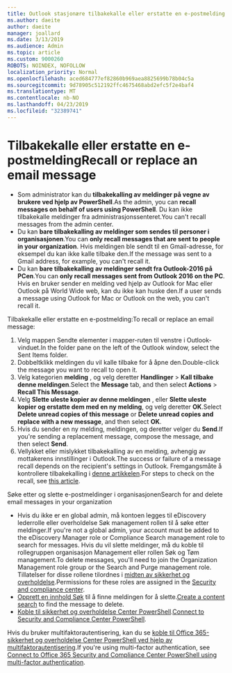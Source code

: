 ```yaml
---
title: Outlook stasjonære tilbakekalle eller erstatte en e-postmelding
ms.author: daeite
author: daeite
manager: joallard
ms.date: 3/13/2019
ms.audience: Admin
ms.topic: article
ms.custom: 9000260
ROBOTS: NOINDEX, NOFOLLOW
localization_priority: Normal
ms.openlocfilehash: aced684777ef82860b969aea8825699b78b04c5a
ms.sourcegitcommit: 9d78905c512192ffc4675468abd2efc5f2e4baf4
ms.translationtype: MT
ms.contentlocale: nb-NO
ms.lasthandoff: 04/23/2019
ms.locfileid: "32389741"
---
```

# <a name="recall-or-replace-an-email-message"></a><span data-ttu-id="756be-102">Tilbakekalle eller erstatte en e-postmelding</span><span class="sxs-lookup"><span data-stu-id="756be-102">Recall or replace an email message</span></span>

- <span data-ttu-id="756be-103">Som administrator kan du **tilbakekalling av meldinger på vegne av brukere ved hjelp av PowerShell**.</span><span class="sxs-lookup"><span data-stu-id="756be-103">As the admin, you can **recall messages on behalf of users using PowerShell**.</span></span> <span data-ttu-id="756be-104">Du kan ikke tilbakekalle meldinger fra administrasjonssenteret.</span><span class="sxs-lookup"><span data-stu-id="756be-104">You can't recall messages from the admin center.</span></span>
- <span data-ttu-id="756be-105">Du kan **bare tilbakekalling av meldinger som sendes til personer i organisasjonen**.</span><span class="sxs-lookup"><span data-stu-id="756be-105">You can **only recall messages that are sent to people in your organization**.</span></span> <span data-ttu-id="756be-106">Hvis meldingen ble sendt til en Gmail-adresse, for eksempel du kan ikke kalle tilbake den.</span><span class="sxs-lookup"><span data-stu-id="756be-106">If the message was sent to a Gmail address, for example, you can't recall it.</span></span>
- <span data-ttu-id="756be-107">Du kan **bare tilbakekalling av meldinger sendt fra Outlook-2016 på PCen**.</span><span class="sxs-lookup"><span data-stu-id="756be-107">You can **only recall messages sent from Outlook 2016 on the PC**.</span></span> <span data-ttu-id="756be-108">Hvis en bruker sender en melding ved hjelp av Outlook for Mac eller Outlook på World Wide web, kan du ikke kan huske den.</span><span class="sxs-lookup"><span data-stu-id="756be-108">If a user sends a message using Outlook for Mac or Outlook on the web, you can't recall it.</span></span>

<span data-ttu-id="756be-109">Tilbakekalle eller erstatte en e-postmelding:</span><span class="sxs-lookup"><span data-stu-id="756be-109">To recall or replace an email message:</span></span>

1. <span data-ttu-id="756be-110">Velg mappen Sendte elementer i mapper-ruten til venstre i Outlook-vinduet.</span><span class="sxs-lookup"><span data-stu-id="756be-110">In the folder pane on the left of the Outlook window, select the Sent Items folder.</span></span>
1. <span data-ttu-id="756be-111">Dobbeltklikk meldingen du vil kalle tilbake for å åpne den.</span><span class="sxs-lookup"><span data-stu-id="756be-111">Double-click the message you want to recall to open it.</span></span>
1. <span data-ttu-id="756be-112">Velg kategorien **melding** , og velg deretter **Handlinger** > **Kall tilbake denne meldingen**.</span><span class="sxs-lookup"><span data-stu-id="756be-112">Select the **Message** tab, and then select **Actions** > **Recall This Message**.</span></span>
1. <span data-ttu-id="756be-113">Velg **Slette uleste kopier av denne meldingen** , eller **Slette uleste kopier og erstatte dem med en ny melding**, og velg deretter **OK**.</span><span class="sxs-lookup"><span data-stu-id="756be-113">Select **Delete unread copies of this message** or **Delete unread copies and replace with a new message**, and then select **OK**.</span></span>
1. <span data-ttu-id="756be-114">Hvis du sender en ny melding, meldingen, og deretter velger du **Send**.</span><span class="sxs-lookup"><span data-stu-id="756be-114">If you're sending a replacement message, compose the message, and then select **Send**.</span></span>
1. <span data-ttu-id="756be-115">Vellykket eller mislykket tilbakekalling av en melding, avhengig av mottakerens innstillinger i Outlook.</span><span class="sxs-lookup"><span data-stu-id="756be-115">The success or failure of a message recall depends on the recipient's settings in Outlook.</span></span> <span data-ttu-id="756be-116">Fremgangsmåte å kontrollere tilbakekalling i [denne artikkelen](https://support.office.com/article/35027f88-d655-4554-b4f8-6c0729a723a0).</span><span class="sxs-lookup"><span data-stu-id="756be-116">For steps to check on the recall, see [this article](https://support.office.com/article/35027f88-d655-4554-b4f8-6c0729a723a0).</span></span>

<span data-ttu-id="756be-117">Søke etter og slette e-postmeldinger i organisasjonen</span><span class="sxs-lookup"><span data-stu-id="756be-117">Search for and delete email messages in your organization</span></span>

- <span data-ttu-id="756be-118">Hvis du ikke er en global admin, må kontoen legges til eDiscovery lederrolle eller overholdelse Søk management rollen til å søke etter meldinger.</span><span class="sxs-lookup"><span data-stu-id="756be-118">If you're not a global admin, your account must be added to the eDiscovery Manager role or Compliance Search management role to search for messages.</span></span> <span data-ttu-id="756be-119">Hvis du vil slette meldinger, må du koble til rollegruppen organisasjon Management eller rollen Søk og Tøm management.</span><span class="sxs-lookup"><span data-stu-id="756be-119">To delete messages, you'll need to join the Organization Management role group or the Search and Purge management role.</span></span> <span data-ttu-id="756be-120">Tillatelser for disse rollene tilordnes i [midten av sikkerhet og overholdelse](https://go.microsoft.com/fwlink/?linkid=2083731).</span><span class="sxs-lookup"><span data-stu-id="756be-120">Permissions for these roles are assigned in the [Security and compliance center](https://go.microsoft.com/fwlink/?linkid=2083731).</span></span>
- <span data-ttu-id="756be-121">[Opprett en innhold Søk](https://docs.microsoft.com/office365/securitycompliance/content-search) til å finne meldingen for å slette.</span><span class="sxs-lookup"><span data-stu-id="756be-121">[Create a content search](https://docs.microsoft.com/office365/securitycompliance/content-search) to find the message to delete.</span></span>
- <span data-ttu-id="756be-122">[Koble til sikkerhet og overholdelse Center PowerShell](https://docs.microsoft.com/powershell/exchange/office-365-scc/connect-to-scc-powershell/connect-to-scc-powershell?view=exchange-ps).</span><span class="sxs-lookup"><span data-stu-id="756be-122">[Connect to Security and Compliance Center PowerShell](https://docs.microsoft.com/powershell/exchange/office-365-scc/connect-to-scc-powershell/connect-to-scc-powershell?view=exchange-ps).</span></span>

<span data-ttu-id="756be-123">Hvis du bruker multifaktorautentisering, kan du se [koble til Office 365-sikkerhet og overholdelse Center PowerShell ved hjelp av multifaktorautentisering](https://docs.microsoft.com/powershell/exchange/office-365-scc/connect-to-scc-powershell/mfa-connect-to-scc-powershell?view=exchange-ps).</span><span class="sxs-lookup"><span data-stu-id="756be-123">If you're using multi-factor authentication, see [Connect to Office 365 Security and Compliance Center PowerShell using multi-factor authentication](https://docs.microsoft.com/powershell/exchange/office-365-scc/connect-to-scc-powershell/mfa-connect-to-scc-powershell?view=exchange-ps).</span></span>
